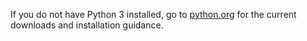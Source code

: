 If you do not have Python 3 installed, go to [python.org](https://www.python.org/downloads/) for the current downloads and installation guidance.